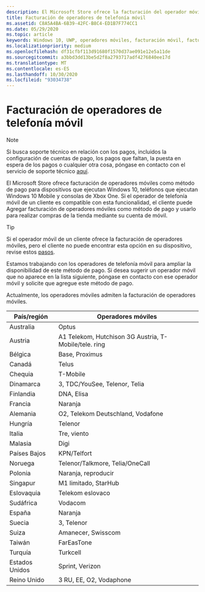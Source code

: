 ```yaml
---
description: El Microsoft Store ofrece la facturación del operador móvil como método de pago para los operadores móviles que admiten esta funcionalidad.
title: Facturación de operadores de telefonía móvil
ms.assetid: C8A5A4BA-6B39-42FC-B8C4-ED1B7F774CC1
ms.date: 05/29/2020
ms.topic: article
keywords: Windows 10, UWP, operadores móviles, facturación móvil, facturación de operadores móviles
ms.localizationpriority: medium
ms.openlocfilehash: df31cfbf113d91680f1570d37ae091e12e5a11de
ms.sourcegitcommit: a3bbd3dd13be5d2f8a2793717adf4276840ee17d
ms.translationtype: MT
ms.contentlocale: es-ES
ms.lasthandoff: 10/30/2020
ms.locfileid: "93034738"
---
```

# <a name="mobile-operator-billing"></a>Facturación de operadores de telefonía móvil

> [!NOTE]
> Si busca soporte técnico en relación con los pagos, incluidos la configuración de cuentas de pago, los pagos que faltan, la puesta en espera de los pagos o cualquier otra cosa, póngase en contacto con el servicio de soporte técnico [aquí](https://developer.microsoft.com/windows/support).

El Microsoft Store ofrece facturación de operadores móviles como método de pago para dispositivos que ejecutan Windows 10, teléfonos que ejecutan Windows 10 Mobile y consolas de Xbox One. Si el operador de telefonía móvil de un cliente es compatible con esta funcionalidad, el cliente puede Agregar facturación de operadores móviles como método de pago y usarlo para realizar compras de la tienda mediante su cuenta de móvil.

> [!TIP]
>  Si el operador móvil de un cliente ofrece la facturación de operadores móviles, pero el cliente no puede encontrar esta opción en su dispositivo, revise estos [pasos](https://support.microsoft.com/instantanswers/b25d6dd6-fb8b-3710-1e13-4d30eb01b51f).

Estamos trabajando con los operadores de telefonía móvil para ampliar la disponibilidad de este método de pago. Si desea sugerir un operador móvil que no aparece en la lista siguiente, póngase en contacto con ese operador móvil y solicite que agregue este método de pago.

Actualmente, los operadores móviles admiten la facturación de operadores móviles.

| País/región       | Operadores móviles                                        |
|----------------------|---------------------------------------------------------|
| Australia            | Optus                                                   |
| Austria              | A1 Telekom, Hutchison 3G Austria, T-Mobile/tele. ring  |
| Bélgica              | Base, Proximus                                          |
| Canadá               | Telus                                                   |
| Chequia              | T-Mobile                                                |
| Dinamarca              | 3, TDC/YouSee, Telenor, Telia                         |
| Finlandia              | DNA, Elisa                                              |
| Francia               | Naranja                                                  |
| Alemania              | O2, Telekom Deutschland, Vodafone                       |
| Hungría              | Telenor                                                 |
| Italia                | Tre, viento                                               |
| Malasia             | Digi                                                    |
| Países Bajos          | KPN/Telfort                                           |
| Noruega               | Telenor/Talkmore, Telia/OneCall                     |
| Polonia               | Naranja, reproducir                                            |
| Singapur            | M1 limitado, StarHub                                     |
| Eslovaquia             | Telekom eslovaco                                          |
| Sudáfrica         | Vodacom                                                 |
| España                | Naranja                                                  |
| Suecia               | 3, Telenor                                              |
| Suiza          | Amanecer, Swisscom                                       |
| Taiwán               | FarEasTone                                              |
| Turquía               | Turkcell                                                |
| Estados Unidos        | Sprint, Verizon                                         |
| Reino Unido       | 3 RU, EE, O2, Vodaphone                                 |
